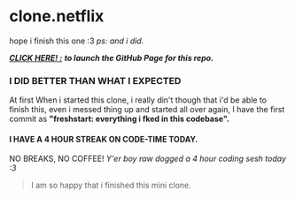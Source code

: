 # clone.netflix
hope i finish this one :3 
*ps: and i did.*

[***CLICK HERE! :***](https://neoayus.github.io/clone.netflix/) ***to launch the GitHub Page for this repo.***

### I DID BETTER THAN WHAT  I EXPECTED 
At first When i started this clone, i really din't though that i'd be able to finish this, even i messed thing up and started all over again, I have the first commit as **"freshstart: everything i fked in this codebase".**

#### I HAVE A 4 HOUR STREAK ON CODE-TIME TODAY. 
NO BREAKS, NO COFFEE! *Y'er boy raw dogged a 4 hour coding sesh today :3* 

> I am so happy that i finished this mini clone.  